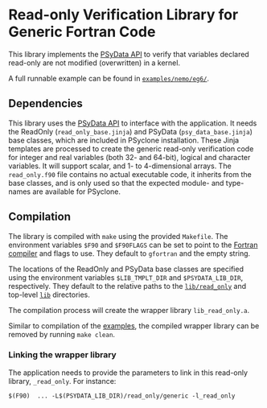 # Read-only Verification Library for Generic Fortran Code

This library implements the [PSyData API](
https://psyclone.readthedocs.io/en/latest/user_guide/psy_data.html#read-only-verification-library-for-generic-fortran)
to verify that variables declared read-only are not modified (overwritten) in
a kernel.

A full runnable example can be found in [``examples/nemo/eg6/``](
https://github.com/stfc/PSyclone/tree/master/examples/nemo/eg6).

## Dependencies

This library uses the [PSyData API](
https://psyclone.readthedocs.io/en/latest/user_guide/psy_data.html) to interface
with the application. It needs the ReadOnly (``read_only_base.jinja``) and
PSyData (``psy_data_base.jinja``) base classes, which are included in PSyclone
installation. These Jinja templates are processed to create
the generic read-only verification code for integer and real variables (both
32- and 64-bit), logical and character variables. It will support scalar, and
1- to 4-dimensional arrays. The ``read_only.f90`` file contains no actual
executable code, it inherits from the base classes, and is only used so that
the expected module- and type-names are available for PSyclone.

## Compilation

The library is compiled with ``make`` using the provided ``Makefile``. The
environment variables ``$F90`` and ``$F90FLAGS`` can be set to point to the
[Fortran compiler](./../../README.md#compilation) and flags to use. They
default to ``gfortran`` and the empty string.

The locations of the ReadOnly and PSyData base classes are specified
using the environment variables ``$LIB_TMPLT_DIR`` and ``$PSYDATA_LIB_DIR``,
respectively. They default to the relative paths to the
[``lib/read_only``](./../) and top-level [``lib``](./../../) directories.

The compilation process will create the wrapper library ``lib_read_only.a``.

Similar to compilation of the [examples](
https://psyclone.readthedocs.io/en/latest/tutorials_and_examples/examples_intro.html#compilation), the
compiled wrapper library can be removed by running ``make clean``. 

### Linking the wrapper library

The application needs to provide the parameters to link in this read-only
library, ``_read_only``. For instance:

```shell
$(F90)  ... -L$(PSYDATA_LIB_DIR)/read_only/generic -l_read_only
```

<!--
## Licence

-------------------------------------------------------------------------------

BSD 3-Clause License

Copyright (c) 2025, Science and Technology Facilities Council.
All rights reserved.

Redistribution and use in source and binary forms, with or without
modification, are permitted provided that the following conditions are met:

* Redistributions of source code must retain the above copyright notice, this
  list of conditions and the following disclaimer.

* Redistributions in binary form must reproduce the above copyright notice,
  this list of conditions and the following disclaimer in the documentation
  and/or other materials provided with the distribution.

* Neither the name of the copyright holder nor the names of its
  contributors may be used to endorse or promote products derived from
  this software without specific prior written permission.

THIS SOFTWARE IS PROVIDED BY THE COPYRIGHT HOLDERS AND CONTRIBUTORS
"AS IS" AND ANY EXPRESS OR IMPLIED WARRANTIES, INCLUDING, BUT NOT
LIMITED TO, THE IMPLIED WARRANTIES OF MERCHANTABILITY AND FITNESS
FOR A PARTICULAR PURPOSE ARE DISCLAIMED. IN NO EVENT SHALL THE
COPYRIGHT HOLDER OR CONTRIBUTORS BE LIABLE FOR ANY DIRECT, INDIRECT,
INCIDENTAL, SPECIAL, EXEMPLARY, OR CONSEQUENTIAL DAMAGES (INCLUDING,
BUT NOT LIMITED TO, PROCUREMENT OF SUBSTITUTE GOODS OR SERVICES;
LOSS OF USE, DATA, OR PROFITS; OR BUSINESS INTERRUPTION) HOWEVER
CAUSED AND ON ANY THEORY OF LIABILITY, WHETHER IN CONTRACT, STRICT
LIABILITY, OR TORT (INCLUDING NEGLIGENCE OR OTHERWISE) ARISING IN
ANY WAY OUT OF THE USE OF THIS SOFTWARE, EVEN IF ADVISED OF THE
POSSIBILITY OF SUCH DAMAGE.

-------------------------------------------------------------------------------
Authors: J. Henrichs, Bureau of Meteorology,
-->
